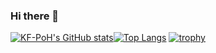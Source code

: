 ### Hi there 👋

<!--
**KF-PoH/KF-PoH** is a ✨ _special_ ✨ repository because its `README.md` (this file) appears on your GitHub profile.

Here are some ideas to get you started:

- 🔭 I’m currently working on ...
- 🌱 I’m currently learning ...
- 👯 I’m looking to collaborate on ...
- 🤔 I’m looking for help with ...
- 💬 Ask me about ...
- 📫 How to reach me: ...
- 😄 Pronouns: ...
- ⚡ Fun fact: ...
-->
[![KF-PoH's GitHub stats](https://github-readme-stats.vercel.app/api?username=KF-PoH&show_icons=true&theme=radical
)](https://github.com/anuraghazra/github-readme-stats)[![Top Langs](https://github-readme-stats.vercel.app/api/top-langs/?username=KF-PoH&layout=compact)](https://github.com/anuraghazra/github-readme-stats)
[![trophy](https://github-profile-trophy.vercel.app/?username=KF-PoH&theme=onedark)](https://github.com/ryo-ma/github-profile-trophy)
